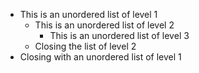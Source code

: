* This is an unordered list of level 1
  * This is an unordered list of level 2
    * This is an unordered list of level 3
  * Closing the list of level 2
* Closing with an unordered list of level 1
